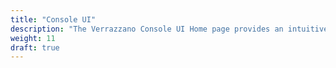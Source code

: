 ```yaml
---
title: "Console UI"
description: "The Verrazzano Console UI Home page provides an intuitive user interface for interacting with applications and configurations of your Verrazzano environment."
weight: 11
draft: true
---
```

